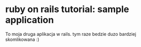 # ruby on rails tutorial: sample application

To moja druga aplikacja w rails. tym raze bedzie duzo bardziej skomlikowana :)

